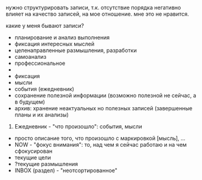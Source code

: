 нужно структурировать записи, т.к. отсутствие порядка негативно влияет на качество записей, на мое отношение. мне это не нравится.


какие у меня бывают записи?

- планирование и анализ выполнения
- фиксация интересных мыслей
- целенаправленные размышления, разработки
 - самоанализ
 - профессиональное
 - 
- фиксация
 - мысли
 - события (ежедневник)
- сохранение полезной информации (возможно полезной не сейчас, а в будущем)
- архив: хранение неактуальных но полезных записей (завершенные планы и их анализы)


1. Ежедневник - "что произошло": события, мысли
 - просто описание того, что произошло с маркировкой [мысль], ...
- NOW - "фокус внимания": то, над чем я сейчас работаю и на чем сфокусирован
 - текущие цели
 - ?текущие размышления
- INBOX (раздел) - "неотсортированное"

